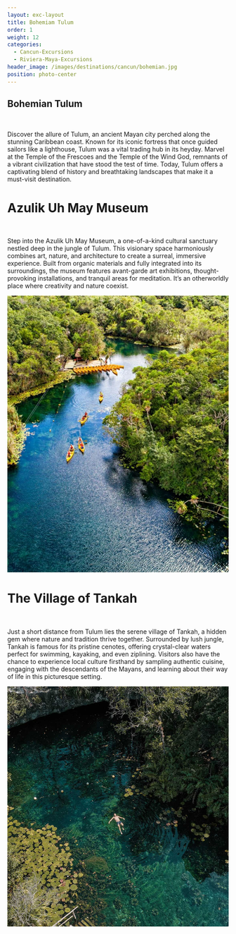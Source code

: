 ```yaml
---
layout: exc-layout
title: Bohemiam Tulum
order: 1
weight: 12
categories:
  - Cancun-Excursions
  - Riviera-Maya-Excursions
header_image: /images/destinations/cancun/bohemian.jpg
position: photo-center
---
```

## Bohemian Tulum
&nbsp; 

Discover the allure of Tulum, an ancient Mayan city perched along the stunning Caribbean coast. Known for its iconic fortress that once guided sailors like a lighthouse, Tulum was a vital trading hub in its heyday. Marvel at the Temple of the Frescoes and the Temple of the Wind God, remnants of a vibrant civilization that have stood the test of time. Today, Tulum offers a captivating blend of history and breathtaking landscapes that make it a must-visit destination.


# Azulik Uh May Museum
 &nbsp;  

Step into the Azulik Uh May Museum, a one-of-a-kind cultural sanctuary nestled deep in the jungle of Tulum. This visionary space harmoniously combines art, nature, and architecture to create a surreal, immersive experience. Built from organic materials and fully integrated into its surroundings, the museum features avant-garde art exhibitions, thought-provoking installations, and tranquil areas for meditation. It’s an otherworldly place where creativity and nature coexist.

![Tankah](/images/destinations/tulum/tankah2.jpg)

# The Village of Tankah
 &nbsp; 

Just a short distance from Tulum lies the serene village of Tankah, a hidden gem where nature and tradition thrive together. Surrounded by lush jungle, Tankah is famous for its pristine cenotes, offering crystal-clear waters perfect for swimming, kayaking, and even ziplining. Visitors also have the chance to experience local culture firsthand by sampling authentic cuisine, engaging with the descendants of the Mayans, and learning about their way of life in this picturesque setting.


![Tankah](/images/destinations/tulum/tankah1.jpg)
